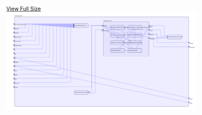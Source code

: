 [View Full Size](https://raw.githubusercontent.com/mingfang/terraform-k8s-modules/master/modules/couchdb/diagram.svg?sanitize=true)<img src="diagram.svg"/>
